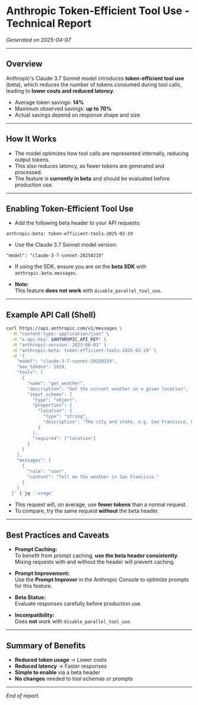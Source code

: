 # Anthropic Token-Efficient Tool Use - Technical Report

*Generated on 2025-04-07*

---

## Overview

Anthropic's Claude 3.7 Sonnet model introduces **token-efficient tool use** (beta), which reduces the number of tokens consumed during tool calls, leading to **lower costs and reduced latency**.

- Average token savings: **14%**
- Maximum observed savings: **up to 70%**
- Actual savings depend on response shape and size

---

## How It Works

- The model optimizes how tool calls are represented internally, reducing output tokens.
- This also reduces latency, as fewer tokens are generated and processed.
- The feature is **currently in beta** and should be evaluated before production use.

---

## Enabling Token-Efficient Tool Use

- Add the following beta header to your API requests:

```
anthropic-beta: token-efficient-tools-2025-02-19
```

- Use the Claude 3.7 Sonnet model version:

```
"model": "claude-3-7-sonnet-20250219"
```

- If using the SDK, ensure you are on the **beta SDK** with `anthropic.beta.messages`.

- **Note:**  
  This feature **does not work** with `disable_parallel_tool_use`.

---

## Example API Call (Shell)

```bash
curl https://api.anthropic.com/v1/messages \
  -H "content-type: application/json" \
  -H "x-api-key: $ANTHROPIC_API_KEY" \
  -H "anthropic-version: 2023-06-01" \
  -H "anthropic-beta: token-efficient-tools-2025-02-19" \
  -d '{
    "model": "claude-3-7-sonnet-20250219",
    "max_tokens": 1024,
    "tools": [
      {
        "name": "get_weather",
        "description": "Get the current weather in a given location",
        "input_schema": {
          "type": "object",
          "properties": {
            "location": {
              "type": "string",
              "description": "The city and state, e.g. San Francisco, CA"
            }
          },
          "required": ["location"]
        }
      }
    ],
    "messages": [
      {
        "role": "user",
        "content": "Tell me the weather in San Francisco."
      }
    ]
  }' | jq '.usage'
```

- This request will, on average, use **fewer tokens** than a normal request.
- To compare, try the same request **without** the beta header.

---

## Best Practices and Caveats

- **Prompt Caching:**  
  To benefit from prompt caching, **use the beta header consistently**.  
  Mixing requests with and without the header will prevent caching.

- **Prompt Improvement:**  
  Use the **Prompt Improver** in the Anthropic Console to optimize prompts for this feature.

- **Beta Status:**  
  Evaluate responses carefully before production use.

- **Incompatibility:**  
  Does **not** work with `disable_parallel_tool_use`.

---

## Summary of Benefits

- **Reduced token usage** → Lower costs
- **Reduced latency** → Faster responses
- **Simple to enable** via a beta header
- **No changes** needed to tool schemas or prompts

---

*End of report.*
